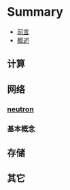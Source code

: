 # Summary

* [前言](README.md)
* [概述](intro/README.md)

## 计算

## 网络

### [neutron](neutron/neutron.md)

### 基本概念

## 存储

## 其它



